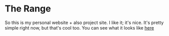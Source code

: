 # The Range #

So this is my personal website + also project site. I like it; it's nice. It's pretty simple right now, but that's cool too. You can see what it looks like [here](www.gastove.com)
